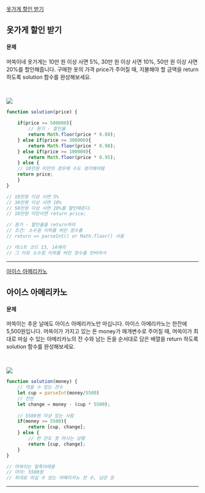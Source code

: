 [옷가게 할인 받기](https://school.programmers.co.kr/learn/courses/30/lessons/120818)

## 옷가게 할인 받기
#### 문제
머쓱이네 옷가게는 10만 원 이상 사면 5%, 30만 원 이상 사면 10%, 50만 원 이상 사면 20%를 할인해줍니다.
구매한 옷의 가격 price가 주어질 때, 지불해야 할 금액을 return 하도록 solution 함수를 완성해보세요.

<br/>

![](https://velog.velcdn.com/images/jkang4531/post/3715ef0e-b404-4762-8284-8eed38fd9c01/image.png)

```javascript
function solution(price) {
    
    if(price >= 500000){
        // 원가 - 할인율
        return Math.floor(price * 0.80);
    } else if(price >= 300000){
        return Math.floor(price * 0.90);
    } else if(price >= 100000){
        return Math.floor(price * 0.95);
    } else {
    // 10만원 미만의 경우에 수도 생각해야됨
    return price;
    }
}

// 10만원 이상 사면 5%
// 30만원 이상 사면 10%
// 50만원 이상 사면 20%를 할인해준다.
// 10만원 미만이면 return price;

// 원가 - 할인율을 return하라
// 조건: 소수점 이하를 버린 정수를 
// return => parseInt() or Math.floor() 사용

// 테스트 코드 13, 14에러
// 그 이유 소수점 이하를 버린 정수를 안버려서
```
---
[아이스 아메리카노](https://school.programmers.co.kr/learn/courses/30/lessons/120819)
## 아이스 아메리카노
#### 문제
머쓱이는 추운 날에도 아이스 아메리카노만 마십니다. 아이스 아메리카노는 한잔에 5,500원입니다. 머쓱이가 가지고 있는 돈 money가 매개변수로 주어질 때, 머쓱이가 최대로 마실 수 있는 아메리카노의 잔 수와 남는 돈을 순서대로 담은 배열을 return 하도록 solution 함수를 완성해보세요.

<br/>

![](https://velog.velcdn.com/images/jkang4531/post/6ed259d4-58dd-4314-b1b9-904ab9715669/image.png)

```javascript
function solution(money) {
    // 먹을 수 있는 잔수
    let cup = parseInt(money/5500)
    // 잔돈
    let change = money - (cup * 5500);
    
    // 5500원 이상 있는 사람
    if(money >= 5500){
        return [cup, change];
    } else {
        // 한 잔도 못 마시는 상황
        return [cup, change];
    }
}

// 머쓱이는 얼죽아에용
// 아아: 5500원
// 최대로 마실 수 있는 아메리카노 잔 수, 남은 돈
```
---
